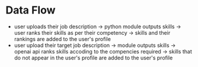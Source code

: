 # Data Flow

- user uploads their job description -> python module outputs skills -> user ranks their skills as per their competency -> skills and their rankings are added to the user's profile
- user upload their target job description -> module outputs skills -> openai api ranks skills accoding to the compencies required
-> skills that do not appear in the user's profile are added to the user's profile
